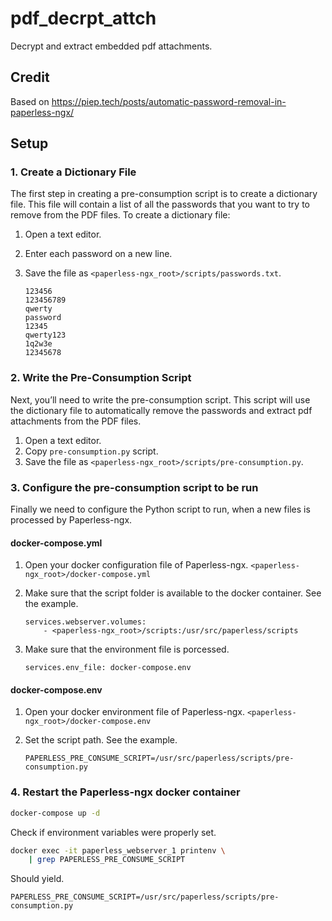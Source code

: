 # pdf_decrpt_attch
Decrypt and extract embedded pdf attachments.

## Credit
Based on https://piep.tech/posts/automatic-password-removal-in-paperless-ngx/

## Setup

### 1. Create a Dictionary File

The first step in creating a pre-consumption script is to create a dictionary file. This file will contain a list of all the passwords that you want to try to remove from the PDF files. To create a dictionary file:

1. Open a text editor.
2. Enter each password on a new line.
3. Save the file as `<paperless-ngx_root>/scripts/passwords.txt`.

    ```text
    123456
    123456789
    qwerty
    password
    12345
    qwerty123
    1q2w3e
    12345678
    ```

### 2. Write the Pre-Consumption Script

Next, you’ll need to write the pre-consumption script. This script will use the dictionary file to automatically remove the passwords and extract pdf attachments from the PDF files.

1. Open a text editor.
2. Copy `pre-consumption.py` script.
3. Save the file as `<paperless-ngx_root>/scripts/pre-consumption.py`.

### 3. Configure the pre-consumption script to be run

Finally we need to configure the Python script to run, when a new files is processed by Paperless-ngx.

#### docker-compose.yml

1. Open your docker configuration file of Paperless-ngx. `<paperless-ngx_root>/docker-compose.yml`
2. Make sure that the script folder is available to the docker container. See the example.

    ```text
    services.webserver.volumes:
        - <paperless-ngx_root>/scripts:/usr/src/paperless/scripts     
    ```

3. Make sure that the environment file is porcessed.

    ```text
    services.env_file: docker-compose.env
    ```

#### docker-compose.env

1. Open your docker environment file of Paperless-ngx. `<paperless-ngx_root>/docker-compose.env`
2. Set the script path. See the example.

    ```text
    PAPERLESS_PRE_CONSUME_SCRIPT=/usr/src/paperless/scripts/pre-consumption.py
    ```

### 4. Restart the Paperless-ngx docker container

```bash
docker-compose up -d
```

Check if environment variables were properly set.

```bash
docker exec -it paperless_webserver_1 printenv \
    | grep PAPERLESS_PRE_CONSUME_SCRIPT
```

Should yield.

```text
PAPERLESS_PRE_CONSUME_SCRIPT=/usr/src/paperless/scripts/pre-consumption.py
```
